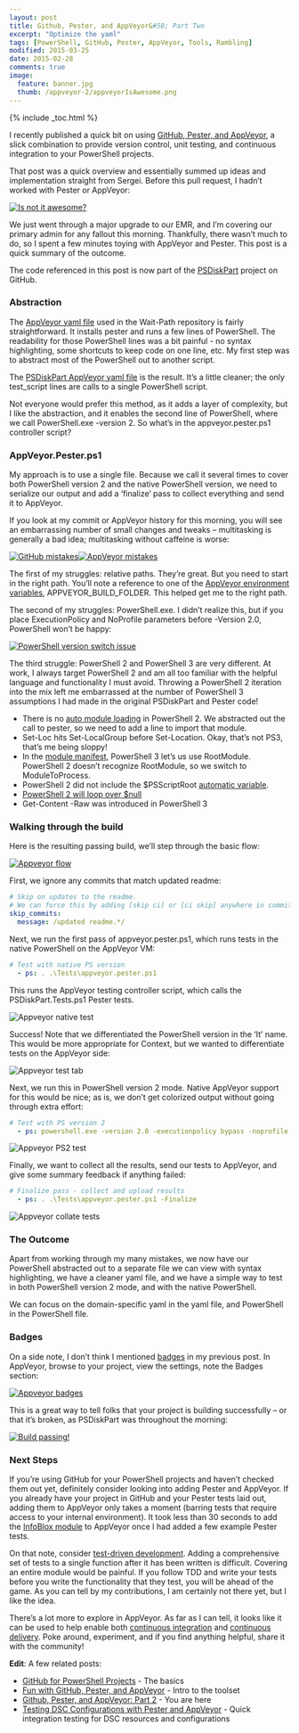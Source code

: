 ```yaml
---
layout: post
title: Github, Pester, and AppVeyor&#58; Part Two
excerpt: "Optimize the yaml"
tags: [PowerShell, GitHub, Pester, AppVeyor, Tools, Rambling]
modified: 2015-03-25
date: 2015-02-28
comments: true
image:
  feature: banner.jpg
  thumb: /appveyor-2/appveyorIsAwesome.png
---
```

{% include _toc.html %}

I recently published a quick bit on using [GitHub, Pester, and AppVeyor](http://ramblingcookiemonster.github.io/GitHub-Pester-AppVeyor/), a slick combination to provide version control, unit testing, and continuous integration to your PowerShell projects.

That post was a quick overview and essentially summed up ideas and implementation straight from Sergei. Before this pull request, I hadn’t worked with Pester or AppVeyor:

[![Is not it awesome?](/images/appveyor-2/suggestion_thumb.png)](/images/appveyor-2/suggestion.png)

We just went through a major upgrade to our EMR, and I’m covering our primary admin for any fallout this morning. Thankfully, there wasn’t much to do, so I spent a few minutes toying with AppVeyor and Pester. This post is a quick summary of the outcome.

The code referenced in this post is now part of the [PSDiskPart](https://github.com/RamblingCookieMonster/PSDiskPart/) project on GitHub.

### Abstraction

The [AppVeyor yaml file](https://github.com/RamblingCookieMonster/Wait-Path/blob/master/appveyor.yml) used in the Wait-Path repository is fairly straightforward. It installs pester and runs a few lines of PowerShell. The readability for those PowerShell lines was a bit painful - no syntax highlighting, some shortcuts to keep code on one line, etc. My first step was to abstract most of the PowerShell out to another script.

The [PSDiskPart AppVeyor yaml file](https://github.com/RamblingCookieMonster/PSDiskPart/blob/master/appveyor.yml) is the result. It’s a little cleaner; the only test_script lines are calls to a single PowerShell script.

Not everyone would prefer this method, as it adds a layer of complexity, but I like the abstraction, and it enables the second line of PowerShell, where we call PowerShell.exe -version 2. So what’s in the appveyor.pester.ps1 controller script?

### AppVeyor.Pester.ps1

My approach is to use a single file. Because we call it several times to cover both PowerShell version 2 and the native PowerShell version, we need to serialize our output and add a ‘finalize’ pass to collect everything and send it to AppVeyor.

If you look at my commit or AppVeyor history for this morning, you will see an embarrassing number of small changes and tweaks – multitasking is generally a bad idea; multitasking without caffeine is worse:

[![GitHub mistakes](/images/appveyor-2/mistakesleft.thumb.png)](/images/appveyor-2/mistakesleft.png)[![AppVeyor mistakes](/images/appveyor-2/mistakesright.thumb.png)](/images/appveyor-2/mistakesright.png)

The first of my struggles: relative paths. They’re great. But you need to start in the right path. You’ll note a reference to one of the [AppVeyor environment variables](http://www.appveyor.com/docs/environment-variables), APPVEYOR_BUILD_FOLDER. This helped get me to the right path.

The second of my struggles: PowerShell.exe. I didn’t realize this, but if you place ExecutionPolicy and NoProfile parameters before -Version 2.0, PowerShell won’t be happy:

[![PowerShell version switch issue](/images/appveyor-2/powershellexe.thumb.png)](/images/appveyor-2/powershellexe.png)

The third struggle: PowerShell 2 and PowerShell 3 are very different. At work, I always target PowerShell 2 and am all too familiar with the helpful language and functionality I must avoid. Throwing a PowerShell 2 iteration into the mix left me embarrassed at the number of PowerShell 3 assumptions I had made in the original PSDiskPart and Pester code!

* There is no [auto module loading](https://technet.microsoft.com/en-us/library/hh847804.aspx) in PowerShell 2. We abstracted out the call to pester, so we need to add a line to import that module.
* Set-Loc<tab> hits Set-LocalGroup before Set-Location. Okay, that’s not PS3, that’s me being sloppy!
* In the [module manifest](https://msdn.microsoft.com/en-us/library/dd878297%28v=vs.85%29.aspx), PowerShell 3 let’s us use RootModule. PowerShell 2 doesn’t recognize RootModule, so we switch to ModuleToProcess.
* PowerShell 2 did not include the $PSScriptRoot [automatic variable](https://technet.microsoft.com/en-us/library/hh847768.aspx).
* [PowerShell 2 will loop over $null](https://connect.microsoft.com/PowerShell/feedback/details/281908/foreach-should-not-execute-the-loop-body-for-a-scalar-value-of-null)
* Get-Content -Raw was introduced in PowerShell 3

### Walking through the build

Here is the resulting passing build, we’ll step through the basic flow:

[![Appveyor flow](/images/appveyor-2/buildworkflow.thumb.png)](/images/appveyor-2/buildworkflow.png)

First, we ignore any commits that match updated readme:

```yaml
# Skip on updates to the readme.
# We can force this by adding [skip ci] or [ci skip] anywhere in commit message 
skip_commits:
  message: /updated readme.*/
```

Next, we run the first pass of appveyor.pester.ps1, which runs tests in the native PowerShell on the AppVeyor VM:

```yaml
# Test with native PS version
  - ps: . .\Tests\appveyor.pester.ps1
```

This runs the AppVeyor testing controller script, which calls the PSDiskPart.Tests.ps1 Pester tests.

![Appveyor native test](/images/appveyor-2/nativetest.png)

Success! Note that we differentiated the PowerShell version in the ‘It’ name. This would be more appropriate for Context, but we wanted to differentiate tests on the AppVeyor side:

![Appveyor test tab](/images/appveyor-2/testitems.png)

Next, we run this in PowerShell version 2 mode. Native AppVeyor support for this would be nice; as is, we don’t get colorized output without going through extra effort:

```yaml
# Test with PS version 2
  - ps: powershell.exe -version 2.0 -executionpolicy bypass -noprofile -file .\Tests\appveyor.pester.ps1
```

![Appveyor PS2 test](/images/appveyor-2/ps2test.png)

Finally, we want to collect all the results, send our tests to AppVeyor, and give some summary feedback if anything failed:

```yaml
# Finalize pass - collect and upload results
  - ps: . .\Tests\appveyor.pester.ps1 -Finalize
```

![Appveyor collate tests](/images/appveyor-2/collatetests.png)

### The Outcome

Apart from working through my many mistakes, we now have our PowerShell abstracted out to a separate file we can view with syntax highlighting, we have a cleaner yaml file, and we have a simple way to test in both PowerShell version 2 mode, and with the native PowerShell.

We can focus on the domain-specific yaml in the yaml file, and PowerShell in the PowerShell file.

### Badges

On a side note, I don’t think I mentioned [badges](http://www.appveyor.com/docs/status-badges) in my previous post. In AppVeyor, browse to your project, view the settings, note the Badges section:

[![Appveyor badges](/images/appveyor-2/badges.thumb.png)](/images/appveyor-2/badges.png)


This is a great way to tell folks that your project is building successfully – or that it’s broken, as PSDiskPart was throughout the morning:

[![Build passing!](/images/appveyor-2/buildpassing.thumb.png)](/images/appveyor-2/buildpassing.png)

### Next Steps

If you’re using GitHub for your PowerShell projects and haven’t checked them out yet, definitely consider looking into adding Pester and AppVeyor. If you already have your project in GitHub and your Pester tests laid out, adding them to AppVeyor only takes a moment (barring tests that require access to your internal environment). It took less than 30 seconds to add the [InfoBlox module](https://github.com/RamblingCookieMonster/Infoblox) to AppVeyor once I had added a few example Pester tests.

On that note, consider [test-driven development](http://en.wikipedia.org/wiki/Test-driven_development). Adding a comprehensive set of tests to a single function after it has been written is difficult. Covering an entire module would be painful. If you follow TDD and write your tests before you write the functionality that they test, you will be ahead of the game. As you can tell by my contributions, I am certainly not there yet, but I like the idea.

There’s a lot more to explore in AppVeyor. As far as I can tell, it looks like it can be used to help enable both [continuous integration](http://www.appveyor.com/docs/build-configuration) and [continuous delivery](http://www.appveyor.com/docs/deployment). Poke around, experiment, and if you find anything helpful, share it with the community!

**Edit**:  A few related posts:

* [GitHub for PowerShell Projects](http://ramblingcookiemonster.github.io/GitHub-For-PowerShell-Projects/) - The basics
* [Fun with GitHub, Pester, and AppVeyor](http://ramblingcookiemonster.github.io/GitHub-Pester-AppVeyor/) - Intro to the toolset
* [Github, Pester, and AppVeyor: Part 2](http://ramblingcookiemonster.github.io/Github-Pester-AppVeyor-Part-2/) - You are here
* [Testing DSC Configurations with Pester and AppVeyor](http://ramblingcookiemonster.github.io/Testing-DSC-with-Pester-and-AppVeyor/) - Quick integration testing for DSC resources and configurations